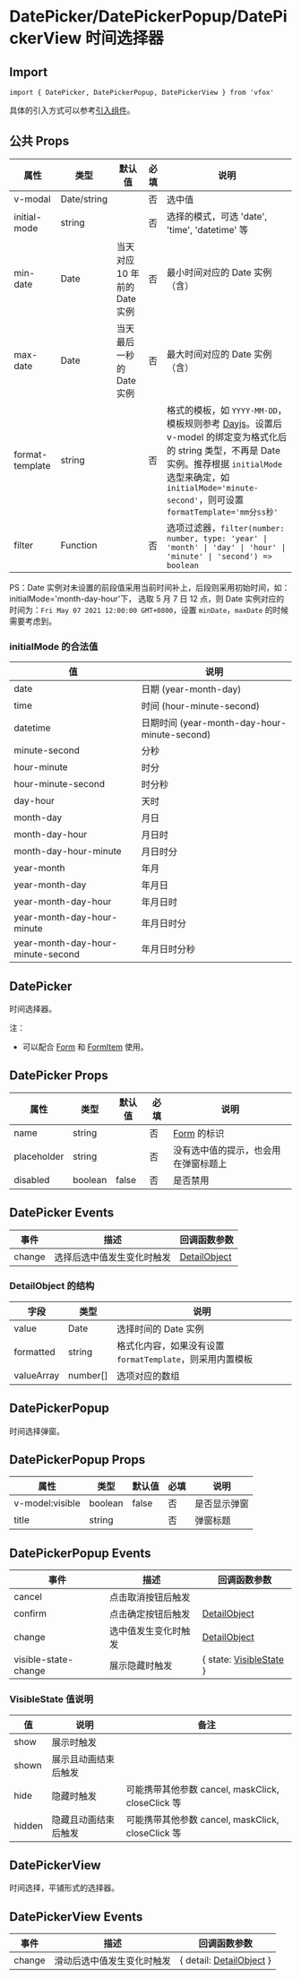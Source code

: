 # DatePicker/DatePickerPopup/DatePickerView 时间选择器

## Import

```
import { DatePicker, DatePickerPopup, DatePickerView } from 'vfox'
```

具体的引入方式可以参考[引入组件](../index.md#引入组件)。

## 公共 Props

| 属性            | 类型        | 默认值                       | 必填 | 说明                                                                                                                                                                                                                                                                                                         |
| --------------- | ----------- | ---------------------------- | ---- | ------------------------------------------------------------------------------------------------------------------------------------------------------------------------------------------------------------------------------------------------------------------------------------------------------------ |
| v-modal         | Date/string |                              | 否   | 选中值                                                                                                                                                                                                                                                                                                       |
| initial-mode    | string      |                              | 否   | 选择的模式，可选 'date', 'time', 'datetime' 等                                                                                                                                                                                                                                                               |
| min-date        | Date        | 当天对应 10 年前的 Date 实例 | 否   | 最小时间对应的 Date 实例（含）                                                                                                                                                                                                                                                                               |
| max-date        | Date        | 当天最后一秒的 Date 实例     | 否   | 最大时间对应的 Date 实例（含）                                                                                                                                                                                                                                                                               |
| format-template | string      |                              | 否   | 格式的模板，如 `YYYY-MM-DD`，模板规则参考 [Dayjs](https://dayjs.fenxianglu.cn/category/parse.html#%E5%AD%97%E7%AC%A6%E4%B8%B2)。设置后 v-model 的绑定变为格式化后的 string 类型，不再是 Date 实例。推荐根据 `initialMode` 选型来确定，如 `initialMode='minute-second'`，则可设置 `formatTemplate='mm分ss秒'` |
| filter          | Function    |                              | 否   | 选项过滤器，`filter(number: number, type: 'year' \| 'month' \| 'day' \| 'hour' \| 'minute' \| 'second') => boolean`                                                                                                                                                                                          |

PS：Date 实例对未设置的前段值采用当前时间补上，后段则采用初始时间，如：initialMode='month-day-hour'下， 选取 5 月 7 日 12 点，则 Date 实例对应的时间为：`Fri May 07 2021 12:00:00 GMT+0800`，设置 `minDate`，`maxDate` 的时候需要考虑到。

### initialMode 的合法值

| 值                                | 说明                                         |
| --------------------------------- | -------------------------------------------- |
| date                              | 日期 (year-month-day)                        |
| time                              | 时间 (hour-minute-second)                    |
| datetime                          | 日期时间 (year-month-day-hour-minute-second) |
| minute-second                     | 分秒                                         |
| hour-minute                       | 时分                                         |
| hour-minute-second                | 时分秒                                       |
| day-hour                          | 天时                                         |
| month-day                         | 月日                                         |
| month-day-hour                    | 月日时                                       |
| month-day-hour-minute             | 月日时分                                     |
| year-month                        | 年月                                         |
| year-month-day                    | 年月日                                       |
| year-month-day-hour               | 年月日时                                     |
| year-month-day-hour-minute        | 年月日时分                                   |
| year-month-day-hour-minute-second | 年月日时分秒                                 |

## DatePicker

时间选择器。

注：

- 可以配合 [Form](./Form.md) 和 [FormItem](./Form.md#formitem) 使用。

## DatePicker Props

| 属性        | 类型    | 默认值 | 必填 | 说明                                 |
| ----------- | ------- | ------ | ---- | ------------------------------------ |
| name        | string  |        | 否   | [Form](./Form.md) 的标识             |
| placeholder | string  |        | 否   | 没有选中值的提示，也会用在弹窗标题上 |
| disabled    | boolean | false  | 否   | 是否禁用                             |

## DatePicker Events

| 事件   | 描述                       | 回调函数参数                                        |
| ------ | -------------------------- | --------------------------------------------------- |
| change | 选择后选中值发生变化时触发 | [DetailObject](./DatePicker.md#detailobject-的结构) |

### DetailObject 的结构

| 字段       | 类型     | 说明                                                      |
| ---------- | -------- | --------------------------------------------------------- |
| value      | Date     | 选择时间的 Date 实例                                      |
| formatted  | string   | 格式化内容，如果没有设置 `formatTemplate`，则采用内置模板 |
| valueArray | number[] | 选项对应的数组                                            |

## DatePickerPopup

时间选择弹窗。

## DatePickerPopup Props

| 属性            | 类型    | 默认值 | 必填 | 说明         |
| --------------- | ------- | ------ | ---- | ------------ |
| v-model:visible | boolean | false  | 否   | 是否显示弹窗 |
| title           | string  |        | 否   | 弹窗标题     |

## DatePickerPopup Events

| 事件                 | 描述                 | 回调函数参数                                                   |
| -------------------- | -------------------- | -------------------------------------------------------------- |
| cancel               | 点击取消按钮后触发   |                                                                |
| confirm              | 点击确定按钮后触发   | [DetailObject](./DatePicker.md#detailobject-的结构)            |
| change               | 选中值发生变化时触发 | [DetailObject](./DatePicker.md#detailobject-的结构)            |
| visible-state-change | 展示隐藏时触发       | { state: [VisibleState](./DatePicker.md#visiblestate-值说明) } |

### VisibleState 值说明

| 值     | 说明                 | 备注                                              |
| ------ | -------------------- | ------------------------------------------------- |
| show   | 展示时触发           |                                                   |
| shown  | 展示且动画结束后触发 |                                                   |
| hide   | 隐藏时触发           | 可能携带其他参数 cancel, maskClick, closeClick 等 |
| hidden | 隐藏且动画结束后触发 | 可能携带其他参数 cancel, maskClick, closeClick 等 |

## DatePickerView

时间选择，平铺形式的选择器。

## DatePickerView Events

| 事件   | 描述                       | 回调函数参数                                                    |
| ------ | -------------------------- | --------------------------------------------------------------- |
| change | 滑动后选中值发生变化时触发 | { detail: [DetailObject](./DatePicker.md#detailobject-的结构) } |
